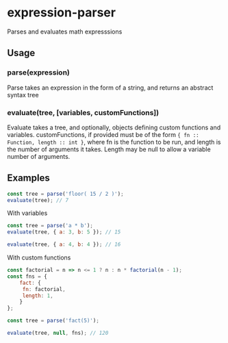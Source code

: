 # expression-parser
Parses and evaluates math expresssions

## Usage
### parse(expression)
Parse takes an expression in the form of a string, and returns an abstract syntax tree

### evaluate(tree, [variables, customFunctions])
Evaluate takes a tree, and optionally, objects defining custom functions and variables. customFunctions, if provided must be of the form `{ fn :: Function, length :: int }`, where fn is the function to be run, and length is the number of arguments it takes. Length may be null to allow a variable number of arguments.

## Examples
``` js
const tree = parse('floor( 15 / 2 )');
evaluate(tree); // 7
```

With variables
``` js
const tree = parse('a * b');
evaluate(tree, { a: 3, b: 5 }); // 15

evaluate(tree, { a: 4, b: 4 }); // 16
```

With custom functions
``` js
const factorial = n => n <= 1 ? n : n * factorial(n - 1);
const fns = {
    fact: {
	 fn: factorial,
	 length: 1,
    }
};

const tree = parse('fact(5)');

evaluate(tree, null, fns); // 120
```
